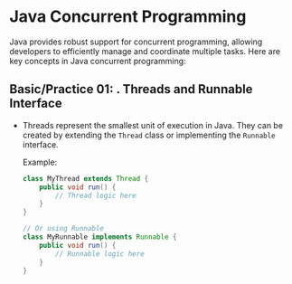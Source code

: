 # Java Concurrent Programming

Java provides robust support for concurrent programming, allowing developers to efficiently manage and coordinate multiple tasks. Here are key concepts in Java concurrent programming:

## Basic/Practice 01: . **Threads and Runnable Interface**

- Threads represent the smallest unit of execution in Java. They can be created by extending the `Thread` class or implementing the `Runnable` interface.
  
  Example:

  ```java
  class MyThread extends Thread {
      public void run() {
          // Thread logic here
      }
  }
  
  // Or using Runnable
  class MyRunnable implements Runnable {
      public void run() {
          // Runnable logic here
      }
  }
